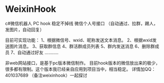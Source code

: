 # WeixinHook
c#微信机器人 PC hook 稳定不掉线 微信个人号接口 （自动通过、拉群，踢人，发图片，自动回复）

目前可实现功能：
1、根据微信号、wxid、昵称发送文本消息。
2、根据wxid发送图片消息。
3、获取群信息
4、群活群成员列表
5、群内发送消息
6、删除群成员
7、自动通过好友
...........

非web网站接口，是基于pc版本微信制作。
目前hook版本的微信放出来的极少，很多都有限制。这个版本我已经亲自应用到项目当中，相当稳定。
详情加QQ：401037689 （备注weixinhook）一起探讨
